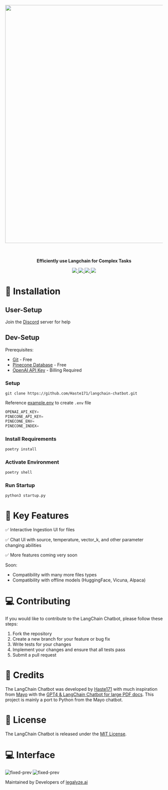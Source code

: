 <p align="center">
<br><br><br>
<a https://github.com/Haste171/langchain-chatbot/stargazers"><img src="https://cdn.discordapp.com/attachments/1114412425115086888/1216255681204588554/f.png?ex=65ffb95f&is=65ed445f&hm=b7def770f0dd14cb563162621a2994a9cc941dc87bc2f9a356c7b42c3d0f2a39&" width="760px" length="400"></a>
<br><br><br>
</p>

<p align="center">
<b>Efficiently use Langchain for Complex Tasks</b>
</p>

<p align=center>
<a href="https://github.com/Haste171/langchain-chatbot/releases"><img src="https://badgen.net/github/release/Haste171/langchain-chatbot">
<a href="https://gitHub.com/Haste171/langchain-chatbot/graphs/commit-activity"><img src="https://img.shields.io/badge/Maintained%3F-yes-green.svg">
<a href="https://github.com/Haste171/langchain-chatbot/blob/master/LICENSE"><img src="https://img.shields.io/github/license/Haste171/langchain-chatbot">
<a href="https://discord.gg/KgmN4FPxxT"><img src="https://dcbadge.vercel.app/api/server/KgmN4FPxxT?compact=true&style=flat"></a>

</a>

<!-- *The LangChain Chatbot is an AI chat interface for the open-source library LangChain. It provides conversational answers to questions about vector ingested documents.* -->
<!-- *Existing repo development is at a freeze while we develop a langchain chat bot website :)* -->


# 🚀 Installation

## User-Setup
Join the [Discord](https://discord.gg/8vzXR9MGyc) server for help

## Dev-Setup
Prerequisites:
- [Git](https://git-scm.com/downloads) - Free
- [Pinecone Database](https://youtu.be/tp0bQNDtLPc?t=48) - Free
- [OpenAI API Key](https://platform.openai.com/account/api-keys) - Billing Required

### Setup
```
git clone https://github.com/Haste171/langchain-chatbot.git
```

Reference [example.env](https://github.com/Haste171/langchain-chatbot/blob/main/example.env) to create `.env` file
```python
OPENAI_API_KEY=
PINECONE_API_KEY=
PINECONE_ENV=
PINECONE_INDEX=
```

### Install Requirements

```python
poetry install
```

### Activate Environment
```python
poetry shell
```

### Run Startup
```python
python3 startup.py
```


# 🔧 Key Features

✅ Interactive Ingestion UI for files 

✅ Chat UI with source, temperature, vector_k, and other parameter changing abilities

✅ More features coming very soon


Soon:
- Compatibility with many more files types 
- Compatibility with offline models (HuggingFace, Vicuna, Alpaca)

# 💻 Contributing

If you would like to contribute to the LangChain Chatbot, please follow these steps:

1. Fork the repository
2. Create a new branch for your feature or bug fix
3. Write tests for your changes
4. Implement your changes and ensure that all tests pass
5. Submit a pull request

# 📝 Credits

The LangChain Chatbot was developed by [Haste171](https://github.com/Haste171) with much inspiration from [Mayo](https://twitter.com/mayowaoshin) with the [GPT4 & LangChain Chatbot for large PDF docs](https://github.com/mayooear/gpt4-pdf-chatbot-langchain). This project is mainly a port to Python from the Mayo chatbot.

# 🔨 License

The LangChain Chatbot is released under the [MIT License](https://opensource.org/licenses/MIT).

# 💻 Interface
![fixed-prev](https://cdn.discordapp.com/attachments/1114412425115086888/1216256420253794325/Screenshot_2024-03-09_at_11.28.25_PM.png?ex=65ffba0f&is=65ed450f&hm=c089e312073c773c886576187322799ba9007421cb8def40e05213805f61e338&)
![fixed-prev](https://cdn.discordapp.com/attachments/1114412425115086888/1216256419989422110/Screenshot_2024-03-09_at_11.28.37_PM.png?ex=65ffba0f&is=65ed450f&hm=c097a636e2ceef752620e7554880174d6ba81c1281fb15df8b6d1b6c1dd22916&)

Maintained by Developers of [legalyze.ai](https://legalyze.ai)
